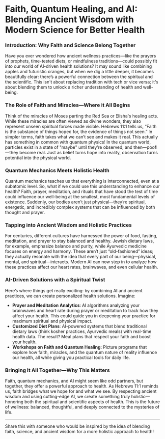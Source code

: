 # Faith, Quantum Healing, and AI: Blending Ancient Wisdom with Modern Science for Better Health

### Introduction: Why Faith and Science Belong Together

Have you ever wondered how ancient wellness practices—like the prayers of prophets, time-tested diets, or mindfulness traditions—could possibly fit into our world of AI-driven health solutions? It may sound like combining apples and futuristic oranges, but when we dig a little deeper, it becomes beautifully clear: there’s a powerful connection between the spiritual and the scientific. This isn't about replacing tradition with tech or vice versa; it's about blending them to unlock a richer understanding of health and well-being.

### The Role of Faith and Miracles—Where it All Begins

Think of the miracles of Moses parting the Red Sea or Elisha's healing acts. While these miracles are often viewed as divine wonders, they also represent unseen spiritual forces made visible. Hebrews 11:1 tells us, “Faith is the substance of things hoped for, the evidence of things not seen.” In simpler terms, faith takes what we can’t see and makes it real. This actually has something in common with quantum physics! In the quantum world, particles exist in a state of "maybe" until they’re observed, and then—poof!—they become real. Just as belief turns hope into reality, observation turns potential into the physical world.

### Quantum Mechanics Meets Holistic Health

Quantum mechanics teaches us that everything is interconnected, even at a subatomic level. So, what if we could use this understanding to enhance our health? Faith, prayer, meditation, and rituals that have stood the test of time could influence our well-being at the smallest, most fundamental levels of existence. Suddenly, our bodies aren’t just physical—they’re spiritual, energetic, and incredibly complex systems that can be influenced by both thought and prayer.

### Tapping into Ancient Wisdom and Holistic Practices

For centuries, different cultures have harnessed the power of food, fasting, meditation, and prayer to stay balanced and healthy. Jewish dietary laws, for example, emphasize balance and purity, while Ayurvedic medicine focuses on energy and harmony. These aren’t just “old-fashioned” ideas; they actually resonate with the idea that every part of our being—physical, mental, and spiritual—interacts. Modern AI can now step in to analyze how these practices affect our heart rates, brainwaves, and even cellular health.

### AI-Driven Solutions with a Spiritual Twist

Here’s where things get really exciting: by combining AI and ancient practices, we can create personalized health solutions. Imagine:

- **Prayer and Meditation Analytics**: AI algorithms analyzing your brainwaves and heart rate during prayer or meditation to track how they affect your health. This could guide you in deepening your practice for maximum spiritual and physical impact.
- **Customized Diet Plans**: AI-powered systems that blend traditional dietary laws (think kosher practices, Ayurvedic meals) with real-time health data. The result? Meal plans that respect your faith and boost your health.
- **Workshops on Faith and Quantum Healing**: Picture programs that explore how faith, miracles, and the quantum nature of reality influence our health, all while giving you practical tools for daily life.

### Bringing It All Together—Why This Matters

Faith, quantum mechanics, and AI might seem like odd partners, but together, they offer a powerful approach to health. As Hebrews 11:1 reminds us, faith bridges what we hope for and what we see. By respecting ancient wisdom and using cutting-edge AI, we create something truly holistic—honoring both the spiritual and scientific aspects of health. This is the future of wellness: balanced, thoughtful, and deeply connected to the mysteries of life.

---

Share this with someone who would be inspired by the idea of blending faith, science, and ancient wisdom for a more holistic approach to health!
